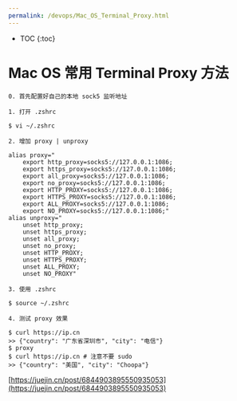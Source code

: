 ```yaml
---
permalink: /devops/Mac_OS_Terminal_Proxy.html
---
```


* TOC
{:toc}

# Mac OS 常用 Terminal Proxy 方法
`0. 首先配置好自己的本地 sock5 监听地址`

`1. 打开 .zshrc`

```
$ vi ~/.zshrc 

```

`2. 增加 proxy | unproxy`

```
alias proxy="
    export http_proxy=socks5://127.0.0.1:1086;
    export https_proxy=socks5://127.0.0.1:1086;
    export all_proxy=socks5://127.0.0.1:1086;
    export no_proxy=socks5://127.0.0.1:1086;
    export HTTP_PROXY=socks5://127.0.0.1:1086;
    export HTTPS_PROXY=socks5://127.0.0.1:1086;
    export ALL_PROXY=socks5://127.0.0.1:1086;
    export NO_PROXY=socks5://127.0.0.1:1086;"
alias unproxy="
    unset http_proxy;
    unset https_proxy;
    unset all_proxy;
    unset no_proxy;
    unset HTTP_PROXY;
    unset HTTPS_PROXY;
    unset ALL_PROXY;
    unset NO_PROXY"

```

`3. 使用 .zshrc`

```
$ source ~/.zshrc 

```

`4. 测试 proxy 效果`

```
$ curl https://ip.cn
>> {"country": "广东省深圳市", "city": "电信"}
$ proxy
$ curl https://ip.cn # 注意不要 sudo
>> {"country": "美国", "city": "Choopa"}

```

 [https://juejin.cn/post/6844903895550935053](https://juejin.cn/post/6844903895550935053)
